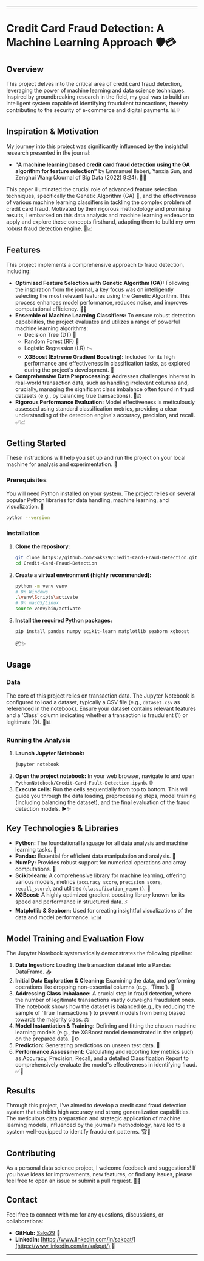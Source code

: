 -----

# Credit Card Fraud Detection: A Machine Learning Approach 🛡️💳

## Overview

This project delves into the critical area of credit card fraud detection, leveraging the power of machine learning and data science techniques. Inspired by groundbreaking research in the field, my goal was to build an intelligent system capable of identifying fraudulent transactions, thereby contributing to the security of e-commerce and digital payments. 📊💡

## Inspiration & Motivation

My journey into this project was significantly influenced by the insightful research presented in the journal:

  * **"A machine learning based credit card fraud detection using the GA algorithm for feature selection"** by Emmanuel Ileberi, Yanxia Sun, and Zenghui Wang (Journal of Big Data (2022) 9:24). 📖🔬

This paper illuminated the crucial role of advanced feature selection techniques, specifically the Genetic Algorithm (GA) 🧬, and the effectiveness of various machine learning classifiers in tackling the complex problem of credit card fraud. Motivated by their rigorous methodology and promising results, I embarked on this data analysis and machine learning endeavor to apply and explore these concepts firsthand, adapting them to build my own robust fraud detection engine. 💪📈

## Features

This project implements a comprehensive approach to fraud detection, including:

  * **Optimized Feature Selection with Genetic Algorithm (GA):** Following the inspiration from the journal, a key focus was on intelligently selecting the most relevant features using the Genetic Algorithm. This process enhances model performance, reduces noise, and improves computational efficiency. 🧠✨
  * **Ensemble of Machine Learning Classifiers:** To ensure robust detection capabilities, the project evaluates and utilizes a range of powerful machine learning algorithms:
      * Decision Tree (DT) 🌳
      * Random Forest (RF) 🌲
      * Logistic Regression (LR) 📉
      * **XGBoost (Extreme Gradient Boosting):** Included for its high performance and effectiveness in classification tasks, as explored during the project's development. 🚀
  * **Comprehensive Data Preprocessing:** Addresses challenges inherent in real-world transaction data, such as handling irrelevant columns and, crucially, managing the significant class imbalance often found in fraud datasets (e.g., by balancing true transactions). 🧹⚖️
  * **Rigorous Performance Evaluation:** Model effectiveness is meticulously assessed using standard classification metrics, providing a clear understanding of the detection engine's accuracy, precision, and recall. ✅📈

## Getting Started

These instructions will help you set up and run the project on your local machine for analysis and experimentation. 🚀

### Prerequisites

You will need Python installed on your system. The project relies on several popular Python libraries for data handling, machine learning, and visualization. 🐍

```bash
python --version
```

### Installation

1.  **Clone the repository:**
    ```bash
    git clone https://github.com/Saks29/Credit-Card-Fraud-Detection.git
    cd Credit-Card-Fraud-Detection
    ```
2.  **Create a virtual environment (highly recommended):**
    ```bash
    python -m venv venv
    # On Windows
    .\venv\Scripts\activate
    # On macOS/Linux
    source venv/bin/activate
    ```
3.  **Install the required Python packages:**
    ```bash
    pip install pandas numpy scikit-learn matplotlib seaborn xgboost
    ```
    📦✨

## Usage

### Data

The core of this project relies on transaction data. The Jupyter Notebook is configured to load a dataset, typically a CSV file (e.g., `dataset.csv` as referenced in the notebook). Ensure your dataset contains relevant features and a 'Class' column indicating whether a transaction is fraudulent (1) or legitimate (0). 📁📊

### Running the Analysis

1.  **Launch Jupyter Notebook:**
    ```bash
    jupyter notebook
    ```
2.  **Open the project notebook:**
    In your web browser, navigate to and open `PythonNotebook/Credit-Card-Fault-Detection.ipynb`. 🌐
3.  **Execute cells:**
    Run the cells sequentially from top to bottom. This will guide you through the data loading, preprocessing steps, model training (including balancing the dataset), and the final evaluation of the fraud detection models. ▶️✨

## Key Technologies & Libraries

  * **Python:** The foundational language for all data analysis and machine learning tasks. 🐍
  * **Pandas:** Essential for efficient data manipulation and analysis. 🐼
  * **NumPy:** Provides robust support for numerical operations and array computations. 🔢
  * **Scikit-learn:** A comprehensive library for machine learning, offering various models, metrics (`accuracy_score`, `precision_score`, `recall_score`), and utilities (`classification_report`). 🧪
  * **XGBoost:** A highly optimized gradient boosting library known for its speed and performance in structured data. ⚡
  * **Matplotlib & Seaborn:** Used for creating insightful visualizations of the data and model performance. 📈📊

## Model Training and Evaluation Flow

The Jupyter Notebook systematically demonstrates the following pipeline:

1.  **Data Ingestion:** Loading the transaction dataset into a Pandas DataFrame. 📥
2.  **Initial Data Exploration & Cleaning:** Examining the data, and performing operations like dropping non-essential columns (e.g., 'Time'). 🧼
3.  **Addressing Class Imbalance:** A crucial step in fraud detection, where the number of legitimate transactions vastly outweighs fraudulent ones. The notebook shows how the dataset is balanced (e.g., by reducing the sample of 'True Transactions') to prevent models from being biased towards the majority class. ⚖️
4.  **Model Instantiation & Training:** Defining and fitting the chosen machine learning models (e.g., the XGBoost model demonstrated in the snippet) on the prepared data. 🧠⚙️
5.  **Prediction:** Generating predictions on unseen test data. 🔮
6.  **Performance Assessment:** Calculating and reporting key metrics such as Accuracy, Precision, Recall, and a detailed Classification Report to comprehensively evaluate the model's effectiveness in identifying fraud. ✅💯

## Results

Through this project, I've aimed to develop a credit card fraud detection system that exhibits high accuracy and strong generalization capabilities. The meticulous data preparation and strategic application of machine learning models, influenced by the journal's methodology, have led to a system well-equipped to identify fraudulent patterns. 🏆🚀

## Contributing

As a personal data science project, I welcome feedback and suggestions\! If you have ideas for improvements, new features, or find any issues, please feel free to open an issue or submit a pull request. 🤝✨

## Contact

Feel free to connect with me for any questions, discussions, or collaborations:

  * **GitHub:** [Saks29](https://www.google.com/search?q=https://github.com/Saks29) 🐙
  * **LinkedIn:** [https://www.linkedin.com/in/sakpat/](https://www.linkedin.com/in/sakpat/) 🔗

-----
